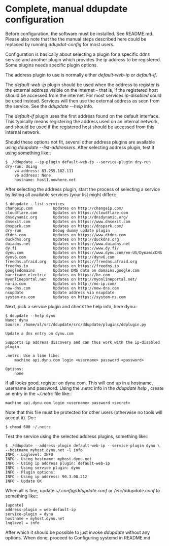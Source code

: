 Complete, manual ddupdate configuration
=======================================

Before configuration, the software must be installed. See README.md.
Please also note that the the manual steps described here could
be replaced by running *ddupdat-config* for most users.

Configuration is basically about selecting a plugin for a specific ddns
service and another plugin which provides the ip address to be registered.
Some plugins needs specific plugin options.

The address plugin to use is normally either *default-web-ip*
or *default-if*.

The *default-web-ip* plugin should be used when the address to register is
the external address visible on the internet - that is, if the registered
host should be accessed from the internet. For most services *ip-disabled*
could be used instead. Services will then use the external address as seen
from the service. See the *ddupdate --help <service>* info.

The *default-if* plugin uses the first address found on the default
interface. This typically means registering the address used on an internal
network, and should be used if the registered host should be accessed from
this internal network.

Should these options not fit, several other address plugins are available
using *ddupdate --list-addressers*.  After selecting address plugin, test
it using something like::

    $ ./ddupdate --ip-plugin default-web-ip --service-plugin dry-run
    dry-run: Using
        v4 address: 83.255.182.111
        v6 address: None
        hostname: host1.nowhere.net

After selecting the address plugin, start the process of selecting a
service by listing all available services (your list might differ)::

    $ ddupdate --list-services
    changeip.com         Updates on http://changeip.com/
    cloudflare.com       Updates on https://cloudflare.com
    dnsdynamic.org       Updates on http://dnsdynamic.org/
    dnsexit.com          Updates on https://www.dnsexit.com
    dnspark.com          Updates on https://dnspark.com/
    dry-run              Debug dummy update plugin
    dtdns.com            Updates on https://www.dtdns.com
    duckdns.org          Updates on http://duckdns.org
    duiadns.net          Updates on https://www.duiadns.net
    dy.fi                Updates on https://www.dy.fi/
    dynu.com             Updates on https://www.dynu.com/en-US/DynamicDNS
    dynv6.com            Updates on http://dynv6.com
    freedns.afraid.org   Updates on https://freedns.afraid.org
    freedns.io           Updates on https://freedns.io
    googledomains        Updates DNS data on domains.google.com
    hurricane_electric   Updates on https://he.com
    myonlineportal.net   Updates on http://myonlineportal.net/
    no-ip.com            Updates on http://no-ip.com/
    now-dns.com          Updates on http://now-dns.com
    nsupdate             Update address via nsupdate
    system-ns.com        Updates on https://system-ns.com

Next, pick a service plugin and check the help info, here dynu::

    $ ddupdate --help dynu
    Name: dynu
    Source: /home/al/src/ddupdate/src/ddupdate/plugins/ddplugin.py

    Update a dns entry on dynu.com

    Supports ip address discovery and can thus work with the ip-disabled
    plugin.

    .netrc: Use a line like:
        machine api.dynu.com login <username> password <password>

    Options:
        none

If all looks good, register on dynu.com. This will end up in a hostname,
username and password. Using the .netrc info in the *ddupdate help
<service>*, create an entry in the *~/.netrc*  file like::

    machine api.dynu.com login <username> password <secret>

Note that this file must be protected for other users (otherwise no tools
will accept it). Do::

    $ chmod 600 ~/.netrc

Test the service using the selected address plugins, something like::

    $ ./ddupdate --address-plugin default-web-ip --service-plugin dynu \
    --hostname myhost.dynu.net -l info
    INFO - Loglevel: INFO
    INFO - Using hostname: myhost.dynu.net
    INFO - Using ip address plugin: default-web-ip
    INFO - Using service plugin: dynu
    INFO - Plugin options:
    INFO - Using ip address: 90.3.08.212
    INFO - Update OK

When all is fine, update *~/.config/ddupdate.conf* or */etc/ddupdate.conf* to
something like::

    [update]
    address-plugin = web-default-ip
    service-plugin = dynu
    hostname = myhost.dynu.net
    loglevel = info

After which it should be possible to just invoke *ddupdate* without any
options. When done, proceed to Configuring systemd in README.md
